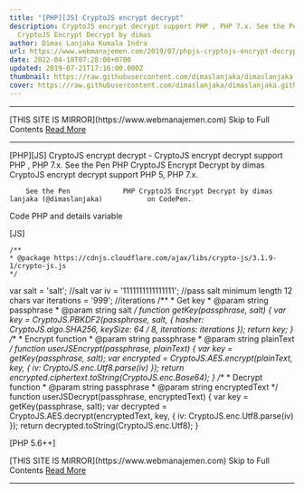 ```yaml
---
title: "[PHP][JS] CryptoJS encrypt decrypt"
description: CryptoJS encrypt decrypt support PHP , PHP 7.x. See the Pen PHP
  CryptoJS Encrypt Decrypt by dimas
author: Dimas Lanjaka Kumala Indra
url: https://www.webmanajemen.com/2019/07/phpjs-cryptojs-encrypt-decrypt.html
date: 2022-04-18T07:28:00+0700
updated: 2019-07-21T17:16:00.000Z
thumbnail: https://raw.githubusercontent.com/dimaslanjaka/dimaslanjaka.github.io/master/assets/img/phpjs.png
cover: https://raw.githubusercontent.com/dimaslanjaka/dimaslanjaka.github.io/master/assets/img/phpjs.png
---
```


<hr/> [THIS SITE IS MIRROR](https://www.webmanajemen.com) Skip to Full Contents <a href="https://www.webmanajemen.com/2019/07/phpjs-cryptojs-encrypt-decrypt.html" rel="follow" class="button" id="read-more">Read More</a> <hr/> [PHP][JS] CryptoJS encrypt decrypt - CryptoJS encrypt decrypt support PHP , PHP 7.x. See the Pen PHP CryptoJS Encrypt Decrypt by dimas CryptoJS encrypt decrypt support PHP 5, PHP 7.x.     
      
        See the Pen             PHP CryptoJS Encrypt Decrypt by dimas lanjaka (@dimaslanjaka)           on CodePen.      
          
    
  
  
Code PHP and details variable
  
[JS]
  

    /**
    * @package https://cdnjs.cloudflare.com/ajax/libs/crypto-js/3.1.9-1/crypto-js.js
    */
   var salt = 'salt'; //salt
   var iv = '1111111111111111'; //pass salt minimum length 12 chars
   var iterations = '999'; //iterations
   /**
    * Get key
    * @param string passphrase
    * @param string salt
    */
   function getKey(passphrase, salt) {
     var key = CryptoJS.PBKDF2(passphrase, salt, {
       hasher: CryptoJS.algo.SHA256,
       keySize: 64 / 8,
       iterations: iterations
     });
     return key;
   }
   /**
    * Encrypt function
    * @param string passphrase
    * @param string plainText
    */
   function userJSEncrypt(passphrase, plainText) {
     var key = getKey(passphrase, salt);
     var encrypted = CryptoJS.AES.encrypt(plainText, key, {
       iv: CryptoJS.enc.Utf8.parse(iv)
     });
     return encrypted.ciphertext.toString(CryptoJS.enc.Base64);
   }
   /**
    * Decrypt function
    * @param string passphrase
    * @param string encryptedText
    */
   function userJSDecrypt(passphrase, encryptedText) {
     var key = getKey(passphrase, salt);
     var decrypted = CryptoJS.AES.decrypt(encryptedText, key, {
       iv: CryptoJS.enc.Utf8.parse(iv)
     });
     return decrypted.toString(CryptoJS.enc.Utf8);
   }

  
[PHP 5.6++]
  

<?php
const SALT = 'salt'; //salt
const IV = '1111111111111111'; //pass salt minimum length 12 chars or it'll be show warning messages
const ITERATIONS = 999; //iterations
function userPHPEncrypt($passphrase, $plainText)
{  $key = \hash_pbkdf2("sha256", $passphrase, SALT, ITERATIONS, 64);
  $encryptedData = \openssl_encrypt($plainText, 'AES-256-CBC', \hex2bin($key), OPENSSL_RAW_DATA, IV);
  return \base64_encode($encryptedData);
}function userPHPDecrypt($passphrase, $encryptedTextBase64)
{  $encryptedText = \base64_decode($encryptedTextBase64);
  $key = \hash_pbkdf2("sha256", $passphrase, SALT, ITERATIONS, 64);
  $decryptedText = \openssl_decrypt($encryptedText, 'AES-256-CBC', \hex2bin($key), OPENSSL_RAW_DATA, IV);
  return $decryptedText;
}
   
    
Fix Problems
    How to fix openssl_encrypt() and       openssl_decrypt() errors  

Reference: Fix openssl encrypt decrypt [PHP] <hr/> [THIS SITE IS MIRROR](https://www.webmanajemen.com) Skip to Full Contents <a href="https://www.webmanajemen.com/2019/07/phpjs-cryptojs-encrypt-decrypt.html" rel="follow" class="button" id="read-more">Read More</a> <hr/>